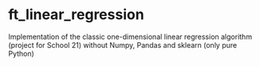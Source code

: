 # ft_linear_regression
Implementation of the classic one-dimensional linear regression algorithm (project for School 21) without Numpy, Pandas and sklearn (only pure Python)
